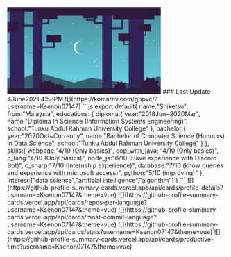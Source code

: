 <img src="background.gif" height="200">
### Last Update 4June2021 4:58PM
![](https://komarev.com/ghpvc/?username=Ksenon07147)
```js
export default{
    name:"Shiketsu",
    from:"Malaysia",
    educations: {
        diploma:{
            year:"2018Jun~2020Mar",
            name:"Diploma In Science (Information Systems Engineering)",
            school:"Tunku Abdul Rahman University College"
        },
        bachelor:{
            year:"2020Oct~Currently",
            name:"Bachelor of Computer Science (Honours) in Data Science",
            school:"Tunku Abdul Rahman University College"
        }
    },
    skills:{
        webpage:"4/10 (Only basics)",
        oop_with_java: "4/10 (Only basics)",
        c_lang:"4/10 (Only basics)",
        node_js:"6/10 (Have experience with Discord Bot)",
        c_sharp:"7/10 (Internship experience)",
        database:"7/10 (know queries and experience with microsoft access)",
        python:"5/10 (improving)"
    },
    interest:["data science","artificial intelligence","algorithm"]
}
```
![](https://github-profile-summary-cards.vercel.app/api/cards/profile-details?username=Ksenon07147&theme=vue)
![](https://github-profile-summary-cards.vercel.app/api/cards/repos-per-language?username=Ksenon07147&theme=vue)
![](https://github-profile-summary-cards.vercel.app/api/cards/most-commit-language?username=Ksenon07147&theme=vue)
![](https://github-profile-summary-cards.vercel.app/api/cards/stats?username=Ksenon07147&theme=vue)
![](https://github-profile-summary-cards.vercel.app/api/cards/productive-time?username=Ksenon07147&theme=vue)